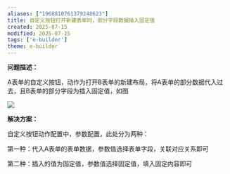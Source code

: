 ```yaml
---
aliases: ["1968810761379248623"]
title: 自定义按钮打开新建表单时，部分字段数据插入固定值
created: 2025-07-15
modified: 2025-07-15
tags: ['e-builder']
theme: e-builder
---
```


**问题描述：**

A表单的自定义按钮，动作为打开B表单的新建布局，将A表单的部分数据代入过去，且B表单的部分字段为插入固定值，如图

![](https://myhelpdoc.oss-cn-heyuan.aliyuncs.com/mdimages/c3829ba255ab9bd650d28d56fdaa8bfe.jpg)

**解决方案：**

自定义按钮动作配置中，参数配置，此处分为两种：

第一种：代入A表单的表单数据，参数值选择表单字段，关联对应关系即可

第二种：插入的值为固定值，参数值选择固定值，填入固定内容即可

